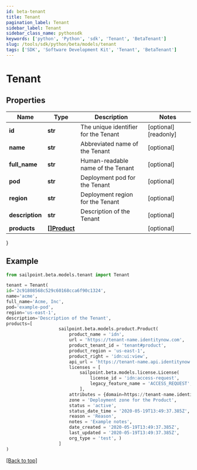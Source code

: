 ```yaml
---
id: beta-tenant
title: Tenant
pagination_label: Tenant
sidebar_label: Tenant
sidebar_class_name: pythonsdk
keywords: ['python', 'Python', 'sdk', 'Tenant', 'BetaTenant']
slug: /tools/sdk/python/beta/models/tenant
tags: ['SDK', 'Software Development Kit', 'Tenant', 'BetaTenant']
---
```


# Tenant

## Properties

| Name | Type | Description | Notes |
| --- | --- | --- | --- |
| **id** | **str** | The unique identifier for the Tenant | [optional] [readonly] |
| **name** | **str** | Abbreviated name of the Tenant | [optional] |
| **full_name** | **str** | Human-readable name of the Tenant | [optional] |
| **pod** | **str** | Deployment pod for the Tenant | [optional] |
| **region** | **str** | Deployment region for the Tenant | [optional] |
| **description** | **str** | Description of the Tenant | [optional] |
| **products** | [**[]Product**](product) |  | [optional] |

}

## Example

```python
from sailpoint.beta.models.tenant import Tenant

tenant = Tenant(
id='2c91808568c529c60168cca6f90c1324',
name='acme',
full_name='Acme, Inc',
pod='example-pod',
region='us-east-1',
description='Description of the Tenant',
products=[
                    sailpoint.beta.models.product.Product(
                        product_name = 'idn',
                        url = 'https://tenant-name.identitynow.com',
                        product_tenant_id = 'tenant#product',
                        product_region = 'us-east-1',
                        product_right = 'idn:ui:view',
                        api_url = 'https://tenant-name.api.identitynow.com',
                        licenses = [
                            sailpoint.beta.models.license.License(
                                license_id = 'idn:access-request',
                                legacy_feature_name = 'ACCESS_REQUEST', )
                            ],
                        attributes = {domain=https://tenant-name.identitynow.com, maxRegisteredUsers=250},
                        zone = 'Deployment zone for the Product',
                        status = 'active',
                        status_date_time = '2020-05-19T13:49:37.385Z',
                        reason = 'Reason',
                        notes = 'Example notes',
                        date_created = '2020-05-19T13:49:37.385Z',
                        last_updated = '2020-05-19T13:49:37.385Z',
                        org_type = 'test', )
                    ]
)

```

[[Back to top]](#)
